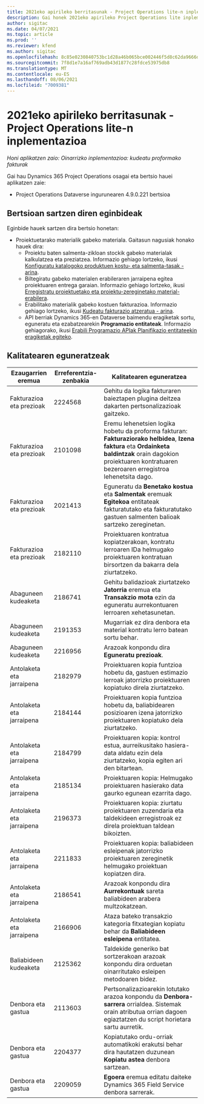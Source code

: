 ```yaml
---
title: 2021eko apirileko berritasunak - Project Operations lite-n inplementazioa
description: Gai honek 2021eko apirileko Project Operations lite inplementazioan eskuragarri dauden kalitate eguneratzeei buruzko informazioa eskaintzen du.
author: sigitac
ms.date: 04/07/2021
ms.topic: article
ms.prod: ''
ms.reviewer: kfend
ms.author: sigitac
ms.openlocfilehash: 8c85e0230840753bc1d28a46b065bce002446f5d8c62da9666d58bc9d2a68af8
ms.sourcegitcommit: 7f8d1e7a16af769adb43d1877c28fdce53975db8
ms.translationtype: MT
ms.contentlocale: eu-ES
ms.lasthandoff: 08/06/2021
ms.locfileid: "7009381"
---
```

# <a name="whats-new-april-2021---project-operations-lite-deployment"></a>2021eko apirileko berritasunak - Project Operations lite-n inplementazioa

_Honi aplikatzen zaio: Oinarrizko inplementazioa: kudeatu proformako fakturak_

Gai hau Dynamics 365 Project Operations osagai eta bertsio hauei aplikatzen zaie:

  - Project Operations Dataverse ingurunearen 4.9.0.221 bertsioa 

## <a name="features-included-in-this-release"></a>Bertsioan sartzen diren eginbideak

Eginbide hauek sartzen dira bertsio honetan:

- Proiektuetarako materialik gabeko materiala. Gaitasun nagusiak honako hauek dira:
  - Proiektu baten salmenta-zikloan stockik gabeko materialak kalkulatzea eta preziatzea. Informazio gehiago lortzeko, ikusi [Konfiguratu katalogoko produktuen kostu- eta salmenta-tasak - arina](../pricing-costing/set-up-cost-sales-rates-catalog-products.md).
  - Biltegiratu gabeko materialen erabileraren jarraipena egitea proiektuaren entrega garaian. Informazio gehiago lortzeko, ikusi [Erregistratu proiektuetako eta proiektu-zereginetako material-erabilera](../../material/material-usage-log.md).
  - Erabilitako materialik gabeko kostuen fakturazioa. Informazio gehiago lortzeko, ikusi [Kudeatu fakturazio atzeratua - arina](../proforma-invoicing/manage-billing-backlog-sales.md#product-billing-backlog).
  - API berriak Dynamics 365-en Dataverse baimendu eragiketak sortu, eguneratu eta ezabatzearekin **Programazio entitateak**. Informazio gehiagorako, ikusi [Erabili Programazio APIak Planifikazio entitateekin eragiketak egiteko](../../project-management/schedule-api-preview.md).

## <a name="quality-updates"></a>Kalitatearen eguneratzeak

| **Ezaugarrien eremua** | **Erreferentzia-zenbakia** | **Kalitatearen eguneratzea** |
| --- | --- | --- |
| Fakturazioa eta prezioak | 2224568 | Gehitu da logika fakturaren baieztapen plugina deitzea dakarten pertsonalizazioak gaitzeko. |
| Fakturazioa eta prezioak | 2101098 | Eremu lehenetsien logika hobetu da proforma fakturan: **Fakturaziorako helbidea**, **Izena faktura** eta **Ordainketa baldintzak** orain dagokion proiektuaren kontratuaren bezeroaren erregistroa lehenetsita dago. |
| Fakturazioa eta prezioak | 2021413 | Eguneratu da **Benetako kostua** eta **Salmentak** eremuak **Egitekoa** entitateak fakturatutako eta fakturatutako gastuen salmenten balioak sartzeko zereginetan. |
| Fakturazioa eta prezioak | 2182110 | Proiektuaren kontratua kopiatzerakoan, kontratu lerroaren IDa helmugako proiektuaren kontratuan birsortzen da bakarra dela ziurtatzeko. |
| Abaguneen kudeaketa | 2186741 | Gehitu balidazioak ziurtatzeko **Jatorria** eremua eta **Transakzio mota** ezin da eguneratu aurrekontuaren lerroaren xehetasunetan. |
| Abaguneen kudeaketa | 2191353 | Mugarriak ez dira denbora eta material kontratu lerro batean sortu behar. |
| Abaguneen kudeaketa | 2216956 | Arazoak konpondu dira **Eguneratu prezioak**. |
| Antolaketa eta jarraipena | 2182979 | Proiektuaren kopia funtzioa hobetu da, gastuen estimazio lerroak jatorrizko proiektuaren kopiatuko direla ziurtatzeko. |
| Antolaketa eta jarraipena | 2184144 | Proiektuaren kopia funtzioa hobetu da, baliabidearen posizioaren izena jatorrizko proiektuaren kopiatuko dela ziurtatzeko. |
| Antolaketa eta jarraipena | 2184799 | Proiektuaren kopia: kontrol estua, aurreikusitako hasiera-data aldatu ezin dela ziurtatzeko, kopia egiten ari den bitartean. |
| Antolaketa eta jarraipena | 2185134 | Proiektuaren kopia: Helmugako proiektuaren hasierako data gaurko egunean ezarrita dago. |
| Antolaketa eta jarraipena | 2196373 | Proiektuaren kopia: ziurtatu proiektuaren zuzendaria eta taldekideen erregistroak ez direla proiektuan taldean bikoizten. |
| Antolaketa eta jarraipena | 2211833 | Proiektuaren kopia: baliabideen esleipenak jatorrizko proiektuaren zereginetik helmugako proiektuan kopiatzen dira. |
| Antolaketa eta jarraipena | 2186541 | Arazoak konpondu dira **Aurrekontuak** sareta baliabideen arabera multzokatzean. |
| Antolaketa eta jarraipena | 2166906 | Ataza bateko transakzio kategoria fitxategian kopiatu behar da **Baliabideen esleipena** entitatea. |
| Baliabideen kudeaketa | 2125362 | Taldekide generiko bat sortzerakoan arazoak konpondu dira orduetan oinarritutako esleipen metodoaren bidez. |
| Denbora eta gastua | 2113603 | Pertsonalizazioarekin lotutako arazoa konpondu da **Denbora-sarrera** orrialdea. Sistemak orain atributua orrian dagoen egiaztatzen du script horietara sartu aurretik. |
| Denbora eta gastua | 2204377 | Kopiatutako ordu-orriak automatikoki erakutsi behar dira hautatzen duzunean **Kopiatu astea** denbora sartzean. |
| Denbora eta gastua | 2209059 | **Egoera** eremua editatu daiteke Dynamics 365 Field Service denbora sarrerak. |
